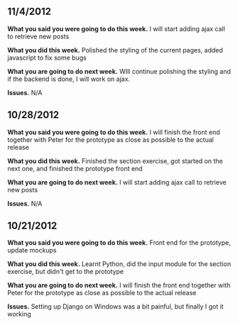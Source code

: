 ## 11/4/2012

**What you said you were going to do this week.** I will start adding ajax call to retrieve new posts

**What you did this week.**  Polished the styling of the current pages, added javascript to fix some bugs

**What you are going to do next week.** WIll continue polishing the styling and if the backend is done, I will work on ajax.

**Issues.** N/A

## 10/28/2012

**What you said you were going to do this week.** I will finish the front end together with Peter for the prototype as close as possible to the actual release

**What you did this week.**  Finished the section exercise, got started on the next one, and finished the prototype front end

**What you are going to do next week.** I will start adding ajax call to retrieve new posts

**Issues.** N/A

## 10/21/2012

**What you said you were going to do this week.** Front end for the prototype, update mockups

**What you did this week.**  Learnt Python, did the input module for the section exercise, but didn't get to the prototype

**What you are going to do next week.** I will finish the front end together with Peter for the prototype as close as possible to the actual release

**Issues.** Setting up Django on Windows was a bit painful, but finally I got it working